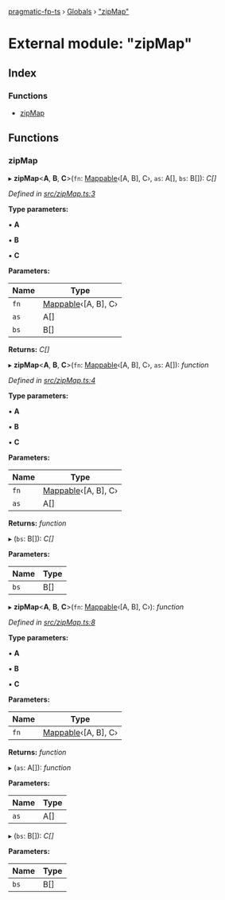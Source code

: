 [pragmatic-fp-ts](../README.md) › [Globals](../globals.md) › ["zipMap"](_zipmap_.md)

# External module: "zipMap"

## Index

### Functions

* [zipMap](_zipmap_.md#zipmap)

## Functions

###  zipMap

▸ **zipMap**<**A**, **B**, **C**>(`fn`: [Mappable](_types_.md#mappable)‹[A, B], C›, `as`: A[], `bs`: B[]): *C[]*

*Defined in [src/zipMap.ts:3](https://github.com/hermann-p/pragmatic-fp-ts/blob/44257be/src/zipMap.ts#L3)*

**Type parameters:**

▪ **A**

▪ **B**

▪ **C**

**Parameters:**

Name | Type |
------ | ------ |
`fn` | [Mappable](_types_.md#mappable)‹[A, B], C› |
`as` | A[] |
`bs` | B[] |

**Returns:** *C[]*

▸ **zipMap**<**A**, **B**, **C**>(`fn`: [Mappable](_types_.md#mappable)‹[A, B], C›, `as`: A[]): *function*

*Defined in [src/zipMap.ts:4](https://github.com/hermann-p/pragmatic-fp-ts/blob/44257be/src/zipMap.ts#L4)*

**Type parameters:**

▪ **A**

▪ **B**

▪ **C**

**Parameters:**

Name | Type |
------ | ------ |
`fn` | [Mappable](_types_.md#mappable)‹[A, B], C› |
`as` | A[] |

**Returns:** *function*

▸ (`bs`: B[]): *C[]*

**Parameters:**

Name | Type |
------ | ------ |
`bs` | B[] |

▸ **zipMap**<**A**, **B**, **C**>(`fn`: [Mappable](_types_.md#mappable)‹[A, B], C›): *function*

*Defined in [src/zipMap.ts:8](https://github.com/hermann-p/pragmatic-fp-ts/blob/44257be/src/zipMap.ts#L8)*

**Type parameters:**

▪ **A**

▪ **B**

▪ **C**

**Parameters:**

Name | Type |
------ | ------ |
`fn` | [Mappable](_types_.md#mappable)‹[A, B], C› |

**Returns:** *function*

▸ (`as`: A[]): *function*

**Parameters:**

Name | Type |
------ | ------ |
`as` | A[] |

▸ (`bs`: B[]): *C[]*

**Parameters:**

Name | Type |
------ | ------ |
`bs` | B[] |
